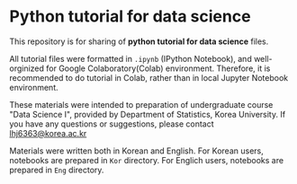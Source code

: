 # Python tutorial for data science

This repository is for sharing of **python tutorial for data science** files.

All tutorial files were formatted in `.ipynb` (IPython Notebook), and well-orginized for Google Colaboratory(Colab) environment. Therefore, it is recommended to do tutorial in Colab, rather than in local Jupyter Notebook environment.

These materials were intended to preparation of undergraduate course "Data Science Ⅰ", provided by Department of Statistics, Korea University. If you have any questions or suggestions, please contact [lhj6363@korea.ac.kr](lhj6363@korea.ac.kr)

Materials were written both in Korean and English.
For Korean users, notebooks are prepared in `Kor` directory.
For Englich users, notebooks are prepared in `Eng` directory.

